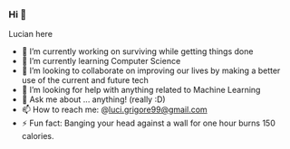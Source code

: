 ### Hi 👋
Lucian here

- 🔭 I’m currently working on surviving while getting things done
- 🌱 I’m currently learning Computer Science
- 👯 I’m looking to collaborate on improving our lives by making a better use of the current and future tech
- 🤔 I’m looking for help with anything related to Machine Learning
- 💬 Ask me about ... anything! (really :D)
- 📫 How to reach me: @luci.grigore99@gmail.com
- ⚡ Fun fact: Banging your head against a wall for one hour burns 150 calories.
